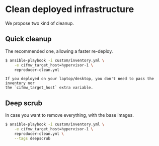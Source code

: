 # Clean deployed infrastructure

We propose two kind of cleanup.

## Quick cleanup
The recommended one, allowing a faster re-deploy.

```Bash
$ ansible-playbook -i custom/inventory.yml \
    -e cifmw_target_host=hypervisor-1 \
    reproducer-clean.yml
```

~~~{tip}
If you deployed on your laptop/desktop, you don't need to pass the inventory nor
the `cifmw_target_host` extra variable.
~~~

## Deep scrub
In case you want to remove everything, with the base images.

```Bash
$ ansible-playbook -i custom/inventory.yml \
    -e cifmw_target_host=hypervisor-1 \
    reproducer-clean.yml \
    --tags deepscrub
```
